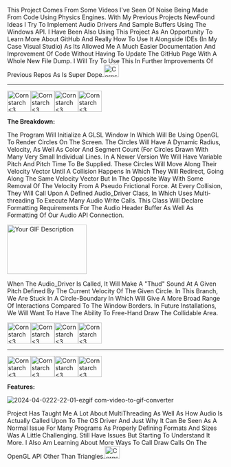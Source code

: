This Project Comes From Some Videos I've Seen Of Noise Being Made From Code Using Physics Engines. With My Previous Projects NewFound Ideas I Try To Implement Audio Drivers And Sample Buffers Using The Windows API. I Have Been Also Using This Project
As An Opportunity To Learn More About GitHub And Really How To Use It Alongside IDEs (In My Case Visual Studio) As Its Allowed Me A Much Easier Documentation And Improvement Of Code Without Having To Update The GitHub Page With A Whole New File Dump. I Will Try To
Use This In Further Improvements Of Previous Repos As Is Super Dope.<img src="https://github.com/Kingerthanu/CPP_BouncingBalls_WindowsAudioAPI/assets/76754592/f9c6103e-0226-4364-9018-6a9e1f816578" alt="Cornstarch <3" width="35" height="29">

------------------------------------------------------

<img src="https://github.com/Kingerthanu/CPP_BouncingBalls_WindowsAudioAPI/assets/76754592/d2377047-3dfa-4bba-9def-8668d01f8517" alt="Cornstarch <3" width="55" height="49"><img src="https://github.com/Kingerthanu/CPP_BouncingBalls_WindowsAudioAPI/assets/76754592/d2377047-3dfa-4bba-9def-8668d01f8517" alt="Cornstarch <3" width="55" height="49"><img src="https://github.com/Kingerthanu/CPP_BouncingBalls_WindowsAudioAPI/assets/76754592/d2377047-3dfa-4bba-9def-8668d01f8517" alt="Cornstarch <3" width="55" height="49"><img src="https://github.com/Kingerthanu/CPP_BouncingBalls_WindowsAudioAPI/assets/76754592/d2377047-3dfa-4bba-9def-8668d01f8517" alt="Cornstarch <3" width="55" height="49">

**The Breakdown:**

The Program Will Initialize A GLSL Window In Which Will Be Using OpenGL To Render Circles On The Screen. The Circles Will Have A Dynamic Radius, Velocity, As Well As Color And Segment Count (For Circles Drawn With Many Very Small Individual Lines. In A Newer Version We Will Have Variable
Pitch And Pitch Time To Be Supplied. 
These Circles Will Move Along Their Velocity Vector Until A Collision Happens In Which They Will Redirect, Going Along The Same Velocity Vector But In The Opposite Way With Some Removal Of The Velocity From A Pseudo Frictional Force. At Every Collision, They Will Call Upon A Defined Audio_Driver
Class, In Which Uses Multi-threading To Execute Many Audio Write Calls. This Class Will Declare Formatting Requirements For The Audio Header Buffer As Well As Formatting Of Our Audio API Connection. 

<img src="https://github.com/Kingerthanu/CPP_BouncingBalls_WindowsAudioAPI/assets/76754592/3861a441-5761-4674-a8ad-642c9d733942" alt="Your GIF Description" width="185" height="115">


When The Audio_Driver Is Called, It Will Make A "Thud" Sound At A Given Pitch Defined By The Current Velocity Of The Given Circle.
In This Branch, We Are Stuck In A Circle-Boundary In Which Will Give A More Broad Range Of Interactions Compared To The Window Borders. In Future Installations, We Will Want To Have The Ability To Free-Hand Draw The Collidable Area.

<img src="https://github.com/Kingerthanu/CPP_BouncingBalls_WindowsAudioAPI/assets/76754592/63200c18-e940-46f2-aa56-fcf2f2a5893c" alt="Cornstarch <3" width="55" height="49"><img src="https://github.com/Kingerthanu/CPP_BouncingBalls_WindowsAudioAPI/assets/76754592/63200c18-e940-46f2-aa56-fcf2f2a5893c" alt="Cornstarch <3" width="55" height="49"><img src="https://github.com/Kingerthanu/CPP_BouncingBalls_WindowsAudioAPI/assets/76754592/63200c18-e940-46f2-aa56-fcf2f2a5893c" alt="Cornstarch <3" width="55" height="49"><img src="https://github.com/Kingerthanu/CPP_BouncingBalls_WindowsAudioAPI/assets/76754592/63200c18-e940-46f2-aa56-fcf2f2a5893c" alt="Cornstarch <3" width="55" height="49">

------------------------------------------------------

<img src="https://github.com/Kingerthanu/CPP_BouncingBalls_WindowsAudioAPI/assets/76754592/0a564bb7-d4b0-4e7f-afe5-ae799e0b575a" alt="Cornstarch <3" width="55" height="49"><img src="https://github.com/Kingerthanu/CPP_BouncingBalls_WindowsAudioAPI/assets/76754592/0a564bb7-d4b0-4e7f-afe5-ae799e0b575a" alt="Cornstarch <3" width="55" height="49"><img src="https://github.com/Kingerthanu/CPP_BouncingBalls_WindowsAudioAPI/assets/76754592/0a564bb7-d4b0-4e7f-afe5-ae799e0b575a" alt="Cornstarch <3" width="55" height="49"><img src="https://github.com/Kingerthanu/CPP_BouncingBalls_WindowsAudioAPI/assets/76754592/0a564bb7-d4b0-4e7f-afe5-ae799e0b575a" alt="Cornstarch <3" width="55" height="49">

**Features:**

![2024-04-0222-22-01-ezgif com-video-to-gif-converter](https://github.com/Kingerthanu/CPP_BouncingBalls_WindowsAudioAPI/assets/76754592/bddf1d6d-32ac-4ad1-b6fe-9143d6f8d670)

Project Has Taught Me A Lot About MultiThreading As Well As How Audio Is Actually Called Upon To The OS Driver And Just Why It Can Be Seen As A Normal Issue For Many Programs As Properly Defining Formats And Sizes Was A Little Challenging. Still Have Issues But Starting To Understand It More.
I Also Am Learning About More Ways To Call Draw Calls On The OpenGL API Other Than Triangles.<img src="https://github.com/Kingerthanu/CPP_BouncingBalls_WindowsAudioAPI/assets/76754592/4e382c5b-bf2d-4834-80e5-fd4227b9902e" alt="Cornstarch <3" width="35" height="29">
